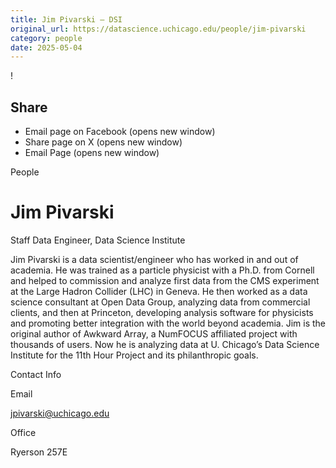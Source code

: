 ```yaml
---
title: Jim Pivarski – DSI
original_url: https://datascience.uchicago.edu/people/jim-pivarski
category: people
date: 2025-05-04
---
```


<!-- Table-like structure detected -->

!

## Share

* Email page on Facebook (opens new window)
* Share page on X (opens new window)
* Email Page (opens new window)

<!-- Table-like structure detected -->

People

# Jim Pivarski

Staff Data Engineer, Data Science Institute

Jim Pivarski is a data scientist/engineer who has worked in and out of academia. He was trained as a particle physicist with a Ph.D. from Cornell and helped to commission and analyze first data from the CMS experiment at the Large Hadron Collider (LHC) in Geneva. He then worked as a data science consultant at Open Data Group, analyzing data from commercial clients, and then at Princeton, developing analysis software for physicists and promoting better integration with the world beyond academia. Jim is the original author of Awkward Array, a NumFOCUS affiliated project with thousands of users. Now he is analyzing data at U. Chicago’s Data Science Institute for the 11th Hour Project and its philanthropic goals.

Contact Info

Email

[jpivarski@uchicago.edu](mailto:jpivarski@uchicago.edu)

Office

Ryerson 257E